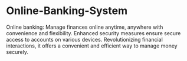 # Online-Banking-System
Online banking: Manage finances online anytime, anywhere with convenience and flexibility. Enhanced security measures ensure secure access to accounts on various devices. Revolutionizing financial interactions, it offers a convenient and efficient way to manage money securely.
